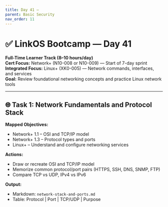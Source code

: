 ```yaml
---
title: Day 41 –
parent: Basic Security
nav_order: 11
---
```

# ✅ LinkOS Bootcamp — Day 41

**Full-Time Learner Track (8–10 hours/day)**  
**Cert Focus:** Network+ (N10-008 or N10-009) — Start of 7-day sprint  
**Integrated Focus:** Linux+ (XK0-005) — Network commands, interfaces, and services  
**Goal:** Review foundational networking concepts and practice Linux network tools

---

## 🌐 Task 1: Network Fundamentals and Protocol Stack

**Mapped Objectives:**  
- Network+ 1.1 – OSI and TCP/IP model  
- Network+ 1.3 – Protocol types and ports  
- Linux+ – Understand and configure networking services

**Actions:**  
- Draw or recreate OSI and TCP/IP model  
- Memorize common protocol/port pairs (HTTPS, SSH, DNS, SNMP, FTP)  
- Compare TCP vs UDP, IPv4 vs IPv6

**Output:**  
- Markdown: `network-stack-and-ports.md`  
- Table: Protocol | Port | TCP/UDP | Purpose

